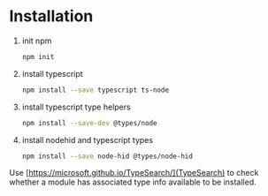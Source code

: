 # Installation

1. init npm

    ```bash
    npm init
    ```

2. install typescript

    ```bash
    npm install --save typescript ts-node
    ```

3. install typescript type helpers

    ```bash
    npm install --save-dev @types/node
    ```

4. install nodehid and typescript types

    ```bash
    npm install --save node-hid @types/node-hid
    ```

Use [https://microsoft.github.io/TypeSearch/](TypeSearch) to check whether a module has associated
type info available to be installed.
